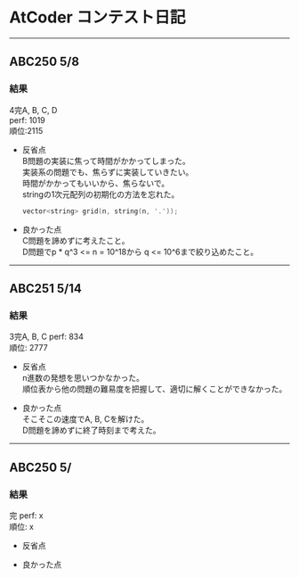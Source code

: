 # AtCoder コンテスト日記

___

## ABC250 5/8

### 結果

4完A, B, C, D  
perf: 1019  
順位:2115  

- 反省点  
  B問題の実装に焦って時間がかかってしまった。  
  実装系の問題でも、焦らずに実装していきたい。  
  時間がかかってもいいから、焦らないで。  
  stringの1次元配列の初期化の方法を忘れた。

  ~~~~cpp
  vector<string> grid(n, string(n, '.'));
  ~~~~

- 良かった点  
  C問題を諦めずに考えたこと。  
  D問題でp * q^3 <= n = 10^18から
  q <= 10^6まで絞り込めたこと。

___

## ABC251 5/14

### 結果

3完A, B, C
perf: 834  
順位: 2777  

- 反省点  
  n進数の発想を思いつかなかった。  
  順位表から他の問題の難易度を把握して、適切に解くことができなかった。

- 良かった点  
  そこそこの速度でA, B, Cを解けた。  
  D問題を諦めずに終了時刻まで考えた。

___

## ABC250 5/

### 結果

完
perf: x  
順位: x  

- 反省点  

- 良かった点  
